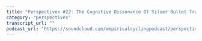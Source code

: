 ```yaml
---
title: "Perspectives #22: The Cognitive Dissonance Of Silver Bullet Training, with Patrick Smith"
category: "perspectives"
transcript_url: ""
podcast_url: "https://soundcloud.com/empiricalcyclingpodcast/perspectives-22-the-cognitive-dissonance-of-silver-bullet-training-with-patrick-smith"
---
```

